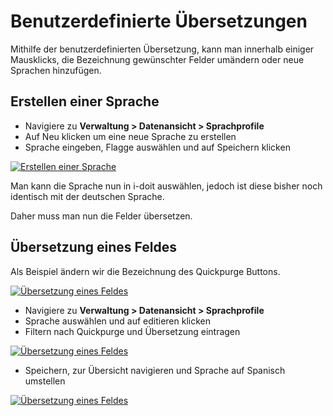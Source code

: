 # Benutzerdefinierte Übersetzungen

Mithilfe der benutzerdefinierten Übersetzung, kann man innerhalb einiger Mausklicks, die Bezeichnung gewünschter Felder umändern oder neue Sprachen hinzufügen.

## Erstellen einer Sprache

-   Navigiere zu **Verwaltung > Datenansicht > Sprachprofile**
-   Auf Neu klicken um eine neue Sprache zu erstellen
-   Sprache eingeben, Flagge auswählen und auf Speichern klicken

[![Erstellen einer Sprache](../assets/images/de/anwendungsfaelle/benutzerdefinierte-uebersetzungen/1-bue.png)](../assets/images/de/anwendungsfaelle/benutzerdefinierte-uebersetzungen/1-bue.png)

Man kann die Sprache nun in i-doit auswählen, jedoch ist diese bisher noch identisch mit der deutschen Sprache.

Daher muss man nun die Felder übersetzen.

## Übersetzung eines Feldes

Als Beispiel ändern wir die Bezeichnung des Quickpurge Buttons.

[![Übersetzung eines Feldes](../assets/images/de/anwendungsfaelle/benutzerdefinierte-uebersetzungen/2-bue.png)](../assets/images/de/anwendungsfaelle/benutzerdefinierte-uebersetzungen/2-bue.png)

-   Navigiere zu **Verwaltung > Datenansicht > Sprachprofile**
-   Sprache auswählen und auf editieren klicken
-   Filtern nach Quickpurge und Übersetzung eintragen

[![Übersetzung eines Feldes](../assets/images/de/anwendungsfaelle/benutzerdefinierte-uebersetzungen/3-bue.png)](../assets/images/de/anwendungsfaelle/benutzerdefinierte-uebersetzungen/3-bue.png)

-   Speichern, zur Übersicht navigieren und Sprache auf Spanisch umstellen

[![Übersetzung eines Feldes](../assets/images/de/anwendungsfaelle/benutzerdefinierte-uebersetzungen/4-bue.png)](../assets/images/de/anwendungsfaelle/benutzerdefinierte-uebersetzungen/4-bue.png)
